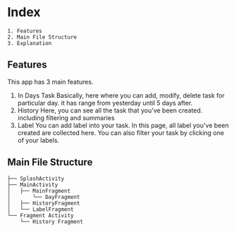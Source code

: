 
# Index
```
1. Features
2. Main File Structure
3. Explanation
```

## Features
This app has 3 main features.
1. In Days Task
   Basically, here where you can add, modify, delete task for particular day. it has range from yesterday until 5 days after.
2. History
   Here, you can see all the task that you've been created. including filtering and summaries
3. Label
   You can add label into your task. In this page, all label you've been created are collected here. You can also filter your task by clicking one of your labels.

## Main File Structure
```
├── SplashActivity
├── MainActivity
│	├── MainFragment
│		└── DayFragment
│	├── HistoryFragment
│	└── LabelFragment
└── Fragment Activity
	└── History Fragment	  
```